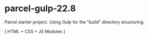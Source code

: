 # parcel-gulp-22.8

Parcel starter project. Using Gulp for the "build" directory structuring.

[ HTML + CSS + JS Modules ]
